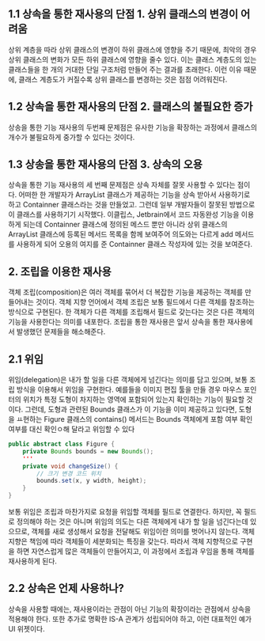 

## 1.1 상속을 통한 재사용의 단점 1. 상위 클래스의 변경이 어려움
상위 계층을 따라 상위 클래스의 변경이 하위 클래스에 영향을 주기 때문에, 최악의 경우 상위 클래스의 변화가 모든 하위 클래스에 영향을 줄수 있다. 이는 클래스 계층도의 있는 클래스들을 한 개의 거대한 단일 구조처럼 만들어 주는 결과를 초래한다. 이런 이유 때문에, 클래스 계층도가 커질수록 상위 클래스를 변경하는 것은 점점 어려워진다.

## 1.2 상속을 통한 재사용의 단점 2. 클래스의 불필요한 증가
상송을 통한 기능 재사용의 두번째 문제점은 유사한 기능을 확장하는 과정에서 클래스의 개수가 불필요하게 중가할 수 있다는 것이다.

## 1.3 상송을 통한 재사용의 단점 3. 상속의 오용
상속을 통한 기능 재사용의 세 번째 문제점은 상속 자체를 잘못 사용할 수 있다는 점이다. 어떠한 한 개발자가 ArrayList 클래스가 제공하는 기능을 상속 받아서 사용하기로 하고 Containner 클래스라는 것을 만들었고. 그런데 일부 개발자들이 잘못된 방법으로 이 클래스를 사용하기기 시작했다. 이클립스, Jetbrain에서 코드 자동완성 기능을 이용하게 되는데 Containner 클래스에 정의된 메스드 뿐만 아니라 상위 클래스의 ArrayList 클래스에 등록된 메서드 목록을 함께 보여주어 의도와는 다르게 add 메서드를 사용하게 되어 오용의 여지를 준 Containner 클래스 작성자에 있는 것을 보여준다.

## 2. 조립을 이용한 재사용
객체 조립(composition)은 여러 객체를 묶어서 더 복잡한 기능을 제공하는 객체를 만들어내는 것이다. 객체 지향 언어에서 객체 조립은 보통 필드에서 다른 객체를 참조하는 방식으로 구현된다. 한 객체가 다른 객체를 조립해서 필드로 갖는다는 것은 다른 객체의 기능을 사용한다는 의미를 내포한다. 조립을 통한 재사용은 앞서 상속을 통한 재사용에서 발생했던 문제들을 해소해준다.


## 2.1 위임
위임(delegation)은 내가 할 일을 다른 객체에게 넘긴다는 의미를 담고 있으며, 보통 조립 방식을 이용해서 위임을 구현한다.
예를들을 이미지 편집 툴을 만들 경우 마우스 포인터의 위치가 특정 도형이 차지하는 영역에 포함되어 있는지 확인하는 기능이 필요할 것이다. 그런데, 도형과 관련된 Bounds 클래스가 이 기능을 이미 제공하고 있다면, 도형을 ㅛ현하는 Figure 클래스의 contains() 메서드는 Bounds 객체에게 포함 여부 확인 여부를 대신 확인ㅇ해 달라고 위임할 수 있다
``` java 
public abstract class Figure {
    private Bounds bounds = new Bounds();
    '''
    private void changeSize() {
        // 크기 변경 코드 위치
        bounds.set(x, y width, height);
    }
}
```
보통 위임은 조립과 마찬가지로 요청을 위임할 객체를 필드로 연결한다. 하지만, 꼭 필드로 정의해야 하는 것은 아니며 위임의 의도는 다른 객체에게 내가 할 일을 넘긴다는데 있으므로, 객체를 새로 생성해서 요청을 전달해도 위임이란 의미를 벗어나지 않는다.
객체 지향은 책임에 따라 객체들이 세분화되는 특징을 갖는다. 따라서 객체 지향적으로 구현을 하면 자연스럽게 많은 객체들이 만들어지고, 이 과정에서 조립과 우임을 통해 객체를 재사용하게 된다.

## 2.2 상속은 언제 사용하나?
상속을 사용할 때에는, 재사용이라는 관점이 아닌 기능의 확장이라는 관점에서 상속을 적용해야 한다. 또한 추가로 명확한 IS-A 관계가 성립되어야 하고, 이런 대표적인 예가 UI 위젯이다.

